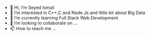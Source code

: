 - 👋 Hi, I’m Seyed Ismail
- 👀 I’m interested in C++,C and Node Js and little bit about Big Data
- 🌱 I’m currently learning Full Stack Web Development
- 💞️ I’m looking to collaborate on ...
- 📫 How to reach me ...

<!---
i5mail01/i5mail01 is a ✨ special ✨ repository because its `README.md` (this file) appears on your GitHub profile.
You can click the Preview link to take a look at your changes.
--->
